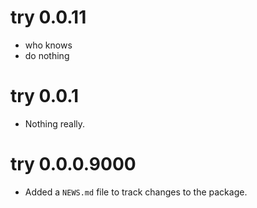 # try 0.0.11

* who knows
* do nothing

# try 0.0.1

* Nothing really.

# try 0.0.0.9000

* Added a `NEWS.md` file to track changes to the package.



